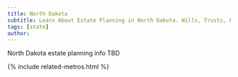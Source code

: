 ```yaml
---
title: North Dakota
subtitle: Learn About Estate Planning in North Dakota. Wills, Trusts, Probate, and More in North Dakota. Find a North Dakota Estate Attorney for Your Estate Planning Needs.
tags: [state]
author:
---
```


North Dakota estate planning info TBD

<!-- Related Metros List -->
{% include related-metros.html %}
